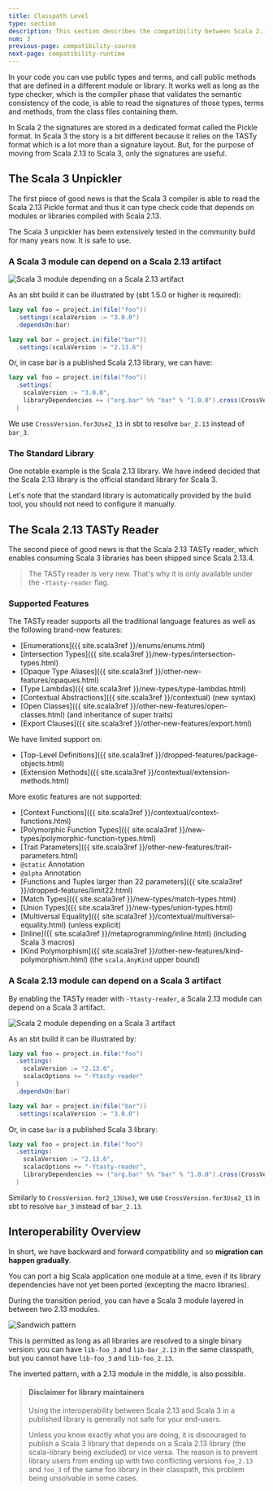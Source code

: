 ```yaml
---
title: Classpath Level
type: section
description: This section describes the compatibility between Scala 2.13 and Scala 3 class files.
num: 3
previous-page: compatibility-source
next-page: compatibility-runtime
---
```


In your code you can use public types and terms, and call public methods that are defined in a different module or library.
It works well as long as the type checker, which is the compiler phase that validates the semantic consistency of the code, is able to read the signatures of those types, terms and methods, from the class files containing them.

In Scala 2 the signatures are stored in a dedicated format called the Pickle format.
In Scala 3 the story is a bit different because it relies on the TASTy format which is a lot more than a signature layout.
But, for the purpose of moving from Scala 2.13 to Scala 3, only the signatures are useful.

## The Scala 3 Unpickler

The first piece of good news is that the Scala 3 compiler is able to read the Scala 2.13 Pickle format and thus it can type check code that depends on modules or libraries compiled with Scala 2.13.

The Scala 3 unpickler has been extensively tested in the community build for many years now. It is safe to use.

### A Scala 3 module can depend on a Scala 2.13 artifact

![Scala 3 module depending on a Scala 2.13 artifact](/resources/images/scala3-migration/compatibility-3-to-213.svg)

As an sbt build it can be illustrated by (sbt 1.5.0 or higher is required):

```scala
lazy val foo = project.in(file("foo"))
  .settings(scalaVersion := "3.0.0")
  .dependsOn(bar)

lazy val bar = project.in(file("bar"))
  .settings(scalaVersion := "2.13.6")
```

Or, in case bar is a published Scala 2.13 library, we can have:

```scala
lazy val foo = project.in(file("foo"))
  .settings(
    scalaVersion := "3.0.0",
    libraryDependencies += ("org.bar" %% "bar" % "1.0.0").cross(CrossVersion.for3Use2_13)
  )
```

We use `CrossVersion.for3Use2_13` in sbt to resolve `bar_2.13` instead of `bar_3`.

### The Standard Library

One notable example is the Scala 2.13 library.
We have indeed decided that the Scala 2.13 library is the official standard library for Scala 3.

Let's note that the standard library is automatically provided by the build tool, you should not need to configure it manually.

## The Scala 2.13 TASTy Reader

The second piece of good news is that the Scala 2.13 TASTy reader, which enables consuming Scala 3 libraries has been shipped since Scala 2.13.4.

> The TASTy reader is very new. That's why it is  only available under the `-Ytasty-reader` flag.

### Supported Features

The TASTy reader supports all the traditional language features as well as the following brand-new features:
- [Enumerations]({{ site.scala3ref }}/enums/enums.html)
- [Intersection Types]({{ site.scala3ref }}/new-types/intersection-types.html)
- [Opaque Type Aliases]({{ site.scala3ref }}/other-new-features/opaques.html)
- [Type Lambdas]({{ site.scala3ref }}/new-types/type-lambdas.html)
- [Contextual Abstractions]({{ site.scala3ref }}/contextual) (new syntax)
- [Open Classes]({{ site.scala3ref }}/other-new-features/open-classes.html) (and inheritance of super traits)
- [Export Clauses]({{ site.scala3ref }}/other-new-features/export.html)

We have limited support on:
- [Top-Level Definitions]({{ site.scala3ref }}/dropped-features/package-objects.html)
- [Extension Methods]({{ site.scala3ref }}/contextual/extension-methods.html)

More exotic features are not supported:
- [Context Functions]({{ site.scala3ref }}/contextual/context-functions.html)
- [Polymorphic Function Types]({{ site.scala3ref }}/new-types/polymorphic-function-types.html)
- [Trait Parameters]({{ site.scala3ref }}/other-new-features/trait-parameters.html)
- `@static` Annotation
- `@alpha` Annotation
- [Functions and Tuples larger than 22 parameters]({{ site.scala3ref }}/dropped-features/limit22.html)
- [Match Types]({{ site.scala3ref }}/new-types/match-types.html)
- [Union Types]({{ site.scala3ref }}/new-types/union-types.html)
- [Multiversal Equality]({{ site.scala3ref }}/contextual/multiversal-equality.html) (unless explicit)
- [Inline]({{ site.scala3ref }}/metaprogramming/inline.html) (including Scala 3 macros)
- [Kind Polymorphism]({{ site.scala3ref }}/other-new-features/kind-polymorphism.html) (the `scala.AnyKind` upper bound)

### A Scala 2.13 module can depend on a Scala 3 artifact

By enabling the TASTy reader with `-Ytasty-reader`, a Scala 2.13 module can depend on a Scala 3 artifact.

![Scala 2 module depending on a Scala 3 artifact](/resources/images/scala3-migration/compatibility-213-to-3.svg)

As an sbt build it can be illustrated by:

```scala
lazy val foo = project.in.file("foo")
  .settings(
    scalaVersion := "2.13.6",
    scalacOptions += "-Ytasty-reader"
  )
  .dependsOn(bar)

lazy val bar = project.in(file("bar"))
  .settings(scalaVersion := "3.0.0")
```

Or, in case `bar` is a published Scala 3 library:

```scala
lazy val foo = project.in.file("foo")
  .settings(
    scalaVersion := "2.13.6",
    scalacOptions += "-Ytasty-reader",
    libraryDependencies += ("org.bar" %% "bar" % "1.0.0").cross(CrossVersion.for2_13Use3)
  )
```

Similarly to `CrossVersion.for2_13Use3`, we use `CrossVersion.for3Use2_13` in sbt to resolve `bar_3` instead of `bar_2.13`.

## Interoperability Overview

In short, we have backward and forward compatibility and so **migration can happen gradually**.

You can port a big Scala application one module at a time, even if its library dependencies have not yet been ported (excepting the macro libraries).

During the transition period, you can have a Scala 3 module layered in between two 2.13 modules.

![Sandwich pattern](/resources/images/scala3-migration/compatibility-sandwich.svg)

This is permitted as long as all libraries are resolved to a single binary version: you can have `lib-foo_3` and `lib-bar_2.13` in the same classpath, but you cannot have `lib-foo_3` and `lib-foo_2.13`.

The inverted pattern, with a 2.13 module in the middle, is also possible.

> #### Disclaimer for library maintainers
> 
> Using the interoperability between Scala 2.13 and Scala 3 in a published library is generally not safe for your end-users.
> 
> Unless you know exactly what you are doing, it is discouraged to publish a Scala 3 library that depends on a Scala 2.13 library (the scala-library being excluded) or vice versa.
> The reason is to prevent library users from ending up with two conflicting versions `foo_2.13` and `foo_3` of the same foo library in their classpath, this problem being unsolvable in some cases.
